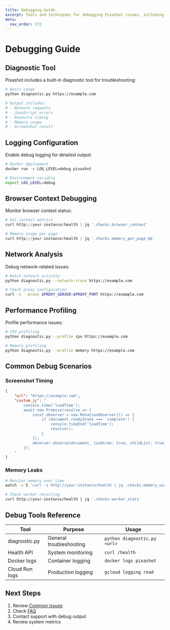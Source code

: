 ```yaml
---
title: Debugging Guide
excerpt: Tools and techniques for debugging Pixashot issues, including diagnostic tools, logging configuration, and troubleshooting procedures.
meta:
  nav_order: 172
---
```


# Debugging Guide

## Diagnostic Tool

Pixashot includes a built-in diagnostic tool for troubleshooting:

```bash
# Basic usage
python diagnostic.py https://example.com

# Output includes:
# - Network requests
# - JavaScript errors
# - Resource timing
# - Memory usage
# - Screenshot result
```

## Logging Configuration

Enable debug logging for detailed output:

```bash
# Docker deployment
docker run -e LOG_LEVEL=debug pixashot

# Environment variable
export LOG_LEVEL=debug
```

## Browser Context Debugging

Monitor browser context status:

```python
# Get context metrics
curl http://your-instance/health | jq '.checks.browser_context'

# Memory usage per page
curl http://your-instance/health | jq '.checks.memory_per_page_mb'
```

## Network Analysis

Debug network-related issues:

```bash
# Watch network activity
python diagnostic.py --network-trace https://example.com

# Check proxy configuration
curl -v --proxy $PROXY_SERVER:$PROXY_PORT https://example.com
```

## Performance Profiling

Profile performance issues:

```bash
# CPU profiling
python diagnostic.py --profile cpu https://example.com

# Memory profiling
python diagnostic.py --profile memory https://example.com
```

## Common Debug Scenarios

### Screenshot Timing
```json
{
    "url": "https://example.com",
    "custom_js": "
        console.time('loadTime');
        await new Promise(resolve => {
            const observer = new MutationObserver(() => {
                if (document.readyState === 'complete') {
                    console.timeEnd('loadTime');
                    resolve();
                }
            });
            observer.observe(document, {subtree: true, childList: true});
        });
    "
}
```

### Memory Leaks
```bash
# Monitor memory over time
watch -n 5 'curl -s http://your-instance/health | jq .checks.memory_usage_mb'

# Check worker recycling
curl http://your-instance/health | jq '.checks.worker_stats'
```

## Debug Tools Reference

| Tool | Purpose | Usage |
|------|---------|-------|
| diagnostic.py | General troubleshooting | `python diagnostic.py <url>` |
| Health API | System monitoring | `curl /health` |
| Docker logs | Container logging | `docker logs pixashot` |
| Cloud Run logs | Production logging | `gcloud logging read` |

## Next Steps

1. Review [Common Issues](common-issues.md)
2. Check [FAQ](faq.md)
3. Contact support with debug output
4. Review system metrics